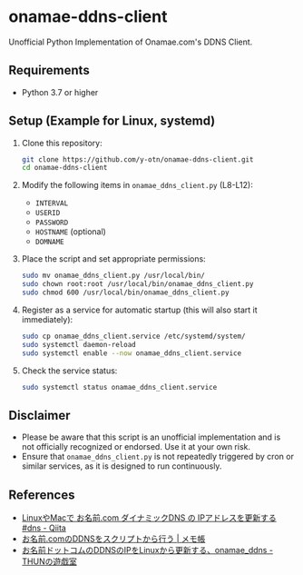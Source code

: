 # onamae-ddns-client

Unofficial Python Implementation of Onamae.com's DDNS Client.

## Requirements

- Python 3.7 or higher

## Setup (Example for Linux, systemd)

1. Clone this repository:

   ```bash
   git clone https://github.com/y-otn/onamae-ddns-client.git
   cd onamae-ddns-client
   ```

2. Modify the following items in `onamae_ddns_client.py` (L8-L12):
   - `INTERVAL`
   - `USERID`
   - `PASSWORD`
   - `HOSTNAME` (optional)
   - `DOMNAME`

3. Place the script and set appropriate permissions:

   ```bash
   sudo mv onamae_ddns_client.py /usr/local/bin/
   sudo chown root:root /usr/local/bin/onamae_ddns_client.py
   sudo chmod 600 /usr/local/bin/onamae_ddns_client.py
   ```

4. Register as a service for automatic startup (this will also start it immediately):

   ```bash
   sudo cp onamae_ddns_client.service /etc/systemd/system/
   sudo systemctl daemon-reload
   sudo systemctl enable --now onamae_ddns_client.service
   ```

5. Check the service status:

   ```bash
   sudo systemctl status onamae_ddns_client.service
   ```

## Disclaimer

- Please be aware that this script is an unofficial implementation and is not officially recognized or endorsed. Use it at your own risk.
- Ensure that `onamae_ddns_client.py` is not repeatedly triggered by cron or similar services, as it is designed to run continuously.

## References

- [LinuxやMacで お名前.com ダイナミックDNS の IPアドレスを更新する #dns - Qiita](https://qiita.com/ats124/items/59ec0f444d00bbcea27d)
- [お名前.comのDDNSをスクリプトから行う | メモ帳](https://blog.sky-net.pw/post/%E3%81%8A%E5%90%8D%E5%89%8D.com%E3%81%AEddns%E3%82%92%E3%82%B9%E3%82%AF%E3%83%AA%E3%83%97%E3%83%88%E3%81%8B%E3%82%89%E8%A1%8C%E3%81%86/)
- [お名前ドットコムのDDNSのIPをLinuxから更新する、onamae_ddns - THUNの遊戯室](https://www.thun-techblog.com/index.php/blog/onamae-ddns-linux/)

